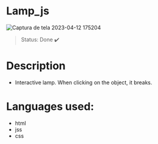 <h1>Lamp_js</h1>


![Captura de tela 2023-04-12 175204](https://user-images.githubusercontent.com/120679601/231583746-3b46887e-c6dd-4145-b029-0386eb1bfe02.png)


> Status: Done ✔️

# Description
+ Interactive lamp. When clicking on the object, it breaks.

# Languages used:

+ html
+ jss
+ css
